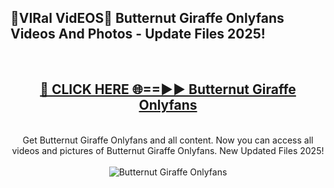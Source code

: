 <h2>🔴VIRal VidEOS🔴 Butternut Giraffe Onlyfans Videos And Photos - Update Files 2025!</h2>
<br>
<div align="center">
<h2><a href="https://virallinks.top/odZfE0" rel="nofollow">🔴 CLICK HERE 🌐==►► Butternut Giraffe Onlyfans</a></h2>
<br>
Get Butternut Giraffe Onlyfans and all content. Now you can access all videos and pictures of Butternut Giraffe Onlyfans. New Updated Files 2025!
<br>
<br>
<a href="https://virallinks.top/odZfE0" rel="nofollow" data-target="animated-image.originalLink"><img src="https://i.imgur.com/dJHk4Zq.gif)" alt="Butternut Giraffe Onlyfans" style="max-width: 100%; display: inline-block;" data-target="animated-image.originalImage"></a>
</div>
<br>
